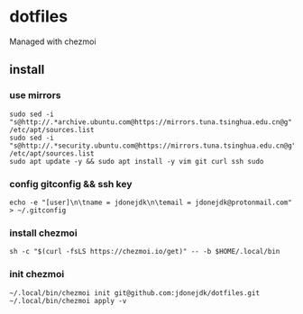 # dotfiles
Managed with chezmoi

## install 


### use mirrors

```
sudo sed -i "s@http://.*archive.ubuntu.com@https://mirrors.tuna.tsinghua.edu.cn@g" /etc/apt/sources.list
sudo sed -i "s@http://.*security.ubuntu.com@https://mirrors.tuna.tsinghua.edu.cn@g" /etc/apt/sources.list
sudo apt update -y && sudo apt install -y vim git curl ssh sudo 
```

### config gitconfig && ssh key

```
echo -e "[user]\n\tname = jdonejdk\n\temail = jdonejdk@protonmail.com" > ~/.gitconfig
```

### install chezmoi

```
sh -c "$(curl -fsLS https://chezmoi.io/get)" -- -b $HOME/.local/bin
```

### init chezmoi

```
~/.local/bin/chezmoi init git@github.com:jdonejdk/dotfiles.git
~/.local/bin/chezmoi apply -v
```
